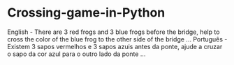 # Crossing-game-in-Python
English - There are 3 red frogs and 3 blue frogs before the bridge, help to cross the color of the blue frog to the other side of the bridge ...
Português - Existem 3 sapos vermelhos e 3 sapos azuis antes da ponte, ajude a cruzar o sapo da cor azul para o outro lado da ponte ...
